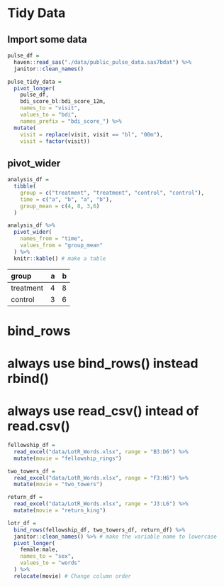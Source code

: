 Tidy Data
================

## Import some data

``` r
pulse_df = 
  haven::read_sas("./data/public_pulse_data.sas7bdat") %>%
  janitor::clean_names()
```

``` r
pulse_tidy_data = 
  pivot_longer(
    pulse_df, 
    bdi_score_bl:bdi_score_12m,
    names_to = "visit", 
    values_to = "bdi",
    names_prefix = "bdi_score_") %>% 
  mutate(
    visit = replace(visit, visit == "bl", "00m"),
    visit = factor(visit))
```

## pivot\_wider

``` r
analysis_df =
  tibble(
    group = c("treatment", "treatment", "control", "control"),
    time = c("a", "b", "a", "b"),
    group_mean = c(4, 8, 3,6)
  )

analysis_df %>% 
  pivot_wider(
    names_from = "time",
    values_from = "group_mean"
  ) %>%
  knitr::kable() # make a table
```

| group     |   a |   b |
|:----------|----:|----:|
| treatment |   4 |   8 |
| control   |   3 |   6 |

# bind\_rows

# always use bind\_rows() instead rbind()

# always use read\_csv() intead of read.csv()

``` r
fellowship_df = 
  read_excel("data/LotR_Words.xlsx", range = "B3:D6") %>% 
  mutate(movie = "fellowship_rings")

two_towers_df = 
  read_excel("data/LotR_Words.xlsx", range = "F3:H6") %>% 
  mutate(movie = "two_towers")

return_df = 
  read_excel("data/LotR_Words.xlsx", range = "J3:L6") %>% 
  mutate(movie = "return_king")

lotr_df = 
  bind_rows(fellowship_df, two_towers_df, return_df) %>% 
  janitor::clean_names() %>% # make the variable name to lowercase
  pivot_longer(
    female:male,
    names_to = "sex",
    values_to = "words"
  ) %>% 
  relocate(movie) # Change column order
```
